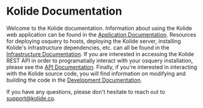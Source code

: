 # Kolide Documentation

Welcome to the Kolide documentation. Information about using the Kolide web application can be found in the [Application Documentation](./application/README.md). Resources for deploying osquery to hosts, deploying the Kolide server, installing Kolide's infrastructure dependencies, etc. can all be found in the [Infrastructure Documentation](./infrastructure/README.md). If you are interested in accessing the Kolide REST API in order to programatially interact with your osquery installation, please see the [API Documentation](./api/README.md). Finally, if you're interested in interacting with the Kolide source code, you will find information on modifying and building the code in the [Development Documentation](./development/README.md).

If you have any questions, please don't hesitate to reach out to [support@kolide.co](mailto:support@kolide.co).